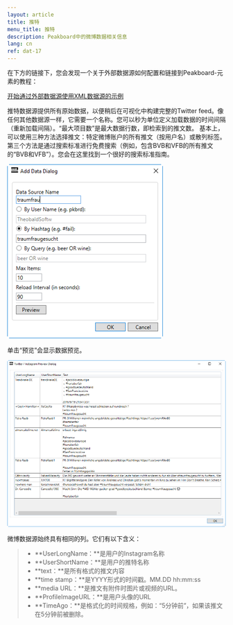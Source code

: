 ```yaml
---
layout: article
title: 推特
menu_title: 推特
description: Peakboard中的微博数据相关信息
lang: cn
ref: dat-17
---
```

在下方的链接下，您会发现一个关于外部数据源如何配置和链接到Peakboard-元素的教程：

[开始通过外部数据源使用XML数据源的示例](/tutorials/03-en-xml-data.html)

推特数据源提供所有原始数据，以便稍后在可视化中构建完整的Twitter feed。像任何其他数据源一样，它需要一个名称。您可以秒为单位定义加载数据的时间间隔（重新加载间隔）。“最大项目数”是最大数据行数，即检索到的推文数。
基本上，可以使用三种方法选择推文：特定微博账户的所有推文（按用户名）或散列标签。第三个方法是通过搜索标准进行免费搜索（例如，包含BVB和VFB的所有推文的“BVB和VFB”）。您会在这里找到一个很好的搜索标准指南。

![Twiter Add Data Dialog](/assets/images/data-sources/twitter/twitter-add-data-dialog.png)

单击“预览”会显示数据预览。

![Twitter Preview Dialog](/assets/images/data-sources/twitter/twitter-preview-dialog.png)

微博数据源始终具有相同的列。它们有以下含义：

> *	**UserLongName：**是用户的Instagram名称
> *	**UserShortName：**是用户的推特名称
> *	**text：**是所有格式的推文内容
> *	**time stamp：**是YYYY形式的时间戳。MM.DD hh:mm:ss
> *	**media URL：**是推文有附件时图片或视频的URL。
> *	**ProfileImageURL：**是用户头像的URL
> *	**TimeAgo：**是格式化的时间规格，例如：“5分钟前”，如果该推文在5分钟前被删除。
